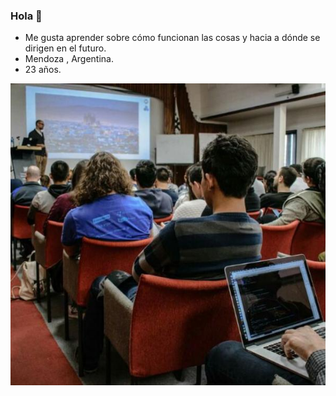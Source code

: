 ### Hola 👋
- Me gusta aprender sobre cómo funcionan las cosas y hacia a dónde se dirigen en el futuro.
- Mendoza , Argentina.
- 23 años.

![Imagen de cuando participe en una conferencia Mercado Libre](https://github.com/cabustillo13/cabustillo13/blob/master/fondo.jpg)
